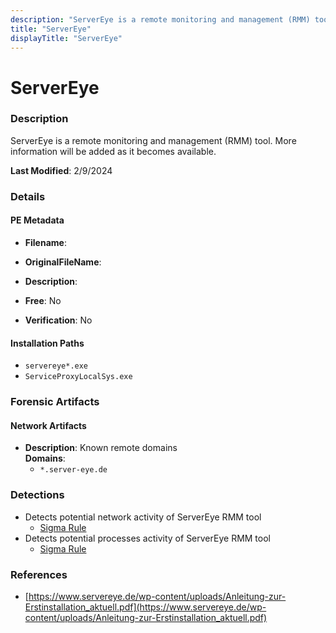 ```yaml
---
description: "ServerEye is a remote monitoring and management (RMM) tool. More information will be added as it becomes available."
title: "ServerEye"
displayTitle: "ServerEye"
---
```




# ServerEye


### Description

ServerEye is a remote monitoring and management (RMM) tool. More information will be added as it becomes available.



**Last Modified**: 2/9/2024

### Details


#### PE Metadata
- **Filename**: 
- **OriginalFileName**: 
- **Description**: 


- **Free**: No

- **Verification**: No




#### Installation Paths
- `servereye*.exe`
- `ServiceProxyLocalSys.exe`

### Forensic Artifacts




#### Network Artifacts
- **Description**: Known remote domains
<br/>**Domains**:
    - `*.server-eye.de`


### Detections
- Detects potential network activity of ServerEye RMM tool
  - [Sigma Rule](https://github.com/magicsword-io/LOLRMM/blob/main/detections/sigma/servereye_network_sigma.yml)
- Detects potential processes activity of ServerEye RMM tool
  - [Sigma Rule](https://github.com/magicsword-io/LOLRMM/blob/main/detections/sigma/servereye_processes_sigma.yml)

### References
- [https://www.servereye.de/wp-content/uploads/Anleitung-zur-Erstinstallation_aktuell.pdf](https://www.servereye.de/wp-content/uploads/Anleitung-zur-Erstinstallation_aktuell.pdf)


